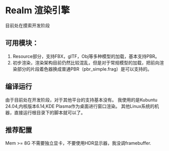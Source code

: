 # Realm 渲染引擎
目前处在摸索开发阶段

## 可用模块：
1. Resource部分，支持FBX，glTF，Obj等多种模型的加载，基本支持PBR。
2. 初步渲染，渲染架构目前仍然比较混乱，但是对于常规模型的加载，把前向渲染部分的片段着色器换成普通PBR（pbr_simple.frag）是可以支持的。

## 编译运行
由于目前处在开发阶段，对于其他平台的支持基本没有。
我使用的是Kubuntu 24.04,内核版本6.14,KDE Plasma作为桌面进行窗口渲染。
其他Linux系统的机器，直接运行根目录下的脚本就可以了。

## 推荐配置
Mem >= 8G
不需要独立显卡，不要使用HDR显示器，我没调framebuffer.
